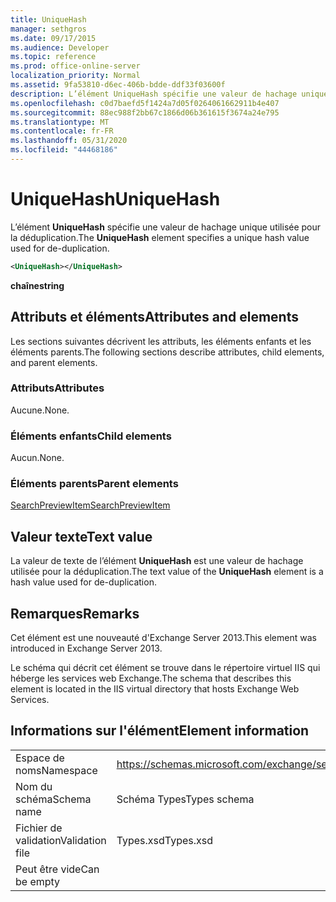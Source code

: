 ```yaml
---
title: UniqueHash
manager: sethgros
ms.date: 09/17/2015
ms.audience: Developer
ms.topic: reference
ms.prod: office-online-server
localization_priority: Normal
ms.assetid: 9fa53810-d6ec-406b-bdde-ddf33f03600f
description: L’élément UniqueHash spécifie une valeur de hachage unique utilisée pour la déduplication.
ms.openlocfilehash: c0d7baefd5f1424a7d05f0264061662911b4e407
ms.sourcegitcommit: 88ec988f2bb67c1866d06b361615f3674a24e795
ms.translationtype: MT
ms.contentlocale: fr-FR
ms.lasthandoff: 05/31/2020
ms.locfileid: "44468186"
---
```

# <a name="uniquehash"></a><span data-ttu-id="09bd9-103">UniqueHash</span><span class="sxs-lookup"><span data-stu-id="09bd9-103">UniqueHash</span></span>

<span data-ttu-id="09bd9-104">L’élément **UniqueHash** spécifie une valeur de hachage unique utilisée pour la déduplication.</span><span class="sxs-lookup"><span data-stu-id="09bd9-104">The **UniqueHash** element specifies a unique hash value used for de-duplication.</span></span> 
  
```XML
<UniqueHash></UniqueHash>
```

 <span data-ttu-id="09bd9-105">**chaîne**</span><span class="sxs-lookup"><span data-stu-id="09bd9-105">**string**</span></span>
## <a name="attributes-and-elements"></a><span data-ttu-id="09bd9-106">Attributs et éléments</span><span class="sxs-lookup"><span data-stu-id="09bd9-106">Attributes and elements</span></span>

<span data-ttu-id="09bd9-107">Les sections suivantes décrivent les attributs, les éléments enfants et les éléments parents.</span><span class="sxs-lookup"><span data-stu-id="09bd9-107">The following sections describe attributes, child elements, and parent elements.</span></span>
  
### <a name="attributes"></a><span data-ttu-id="09bd9-108">Attributs</span><span class="sxs-lookup"><span data-stu-id="09bd9-108">Attributes</span></span>

<span data-ttu-id="09bd9-109">Aucune.</span><span class="sxs-lookup"><span data-stu-id="09bd9-109">None.</span></span>
  
### <a name="child-elements"></a><span data-ttu-id="09bd9-110">Éléments enfants</span><span class="sxs-lookup"><span data-stu-id="09bd9-110">Child elements</span></span>

<span data-ttu-id="09bd9-111">Aucun.</span><span class="sxs-lookup"><span data-stu-id="09bd9-111">None.</span></span>
  
### <a name="parent-elements"></a><span data-ttu-id="09bd9-112">Éléments parents</span><span class="sxs-lookup"><span data-stu-id="09bd9-112">Parent elements</span></span>

[<span data-ttu-id="09bd9-113">SearchPreviewItem</span><span class="sxs-lookup"><span data-stu-id="09bd9-113">SearchPreviewItem</span></span>](searchpreviewitem.md)
  
## <a name="text-value"></a><span data-ttu-id="09bd9-114">Valeur texte</span><span class="sxs-lookup"><span data-stu-id="09bd9-114">Text value</span></span>

<span data-ttu-id="09bd9-115">La valeur de texte de l’élément **UniqueHash** est une valeur de hachage utilisée pour la déduplication.</span><span class="sxs-lookup"><span data-stu-id="09bd9-115">The text value of the **UniqueHash** element is a hash value used for de-duplication.</span></span> 
  
## <a name="remarks"></a><span data-ttu-id="09bd9-116">Remarques</span><span class="sxs-lookup"><span data-stu-id="09bd9-116">Remarks</span></span>

<span data-ttu-id="09bd9-117">Cet élément est une nouveauté d'Exchange Server 2013.</span><span class="sxs-lookup"><span data-stu-id="09bd9-117">This element was introduced in Exchange Server 2013.</span></span>
  
<span data-ttu-id="09bd9-118">Le schéma qui décrit cet élément se trouve dans le répertoire virtuel IIS qui héberge les services web Exchange.</span><span class="sxs-lookup"><span data-stu-id="09bd9-118">The schema that describes this element is located in the IIS virtual directory that hosts Exchange Web Services.</span></span>
  
## <a name="element-information"></a><span data-ttu-id="09bd9-119">Informations sur l'élément</span><span class="sxs-lookup"><span data-stu-id="09bd9-119">Element information</span></span>

|||
|:-----|:-----|
|<span data-ttu-id="09bd9-120">Espace de noms</span><span class="sxs-lookup"><span data-stu-id="09bd9-120">Namespace</span></span>  <br/> |https://schemas.microsoft.com/exchange/services/2006/types  <br/> |
|<span data-ttu-id="09bd9-121">Nom du schéma</span><span class="sxs-lookup"><span data-stu-id="09bd9-121">Schema name</span></span>  <br/> |<span data-ttu-id="09bd9-122">Schéma Types</span><span class="sxs-lookup"><span data-stu-id="09bd9-122">Types schema</span></span>  <br/> |
|<span data-ttu-id="09bd9-123">Fichier de validation</span><span class="sxs-lookup"><span data-stu-id="09bd9-123">Validation file</span></span>  <br/> |<span data-ttu-id="09bd9-124">Types.xsd</span><span class="sxs-lookup"><span data-stu-id="09bd9-124">Types.xsd</span></span>  <br/> |
|<span data-ttu-id="09bd9-125">Peut être vide</span><span class="sxs-lookup"><span data-stu-id="09bd9-125">Can be empty</span></span>  <br/> ||
   

